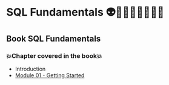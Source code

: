 # SQL Fundamentals 👽🤖👩🏻‍💻🤯🧠🎲
## Book SQL Fundamentals
### 💥Chapter covered in the book💥
- Introduction
- [Module 01 - Getting Started](https://github.com/romulovieira777/SQL_Fundamentals/tree/main/Module_01_Getting_Started)
